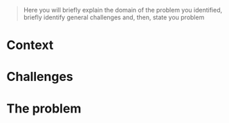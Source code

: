 >	Here you will briefly explain the domain of the problem you identified, briefly identify general challenges and, then, state you problem
# Context


# Challenges


# The problem
